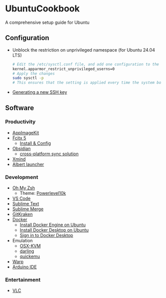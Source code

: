 # UbuntuCookbook
A comprehensive setup guide for Ubuntu

## Configuration

* Unblock the restriction on unprivileged namespace (for Ubuntu 24.04 LTS)
  ```bash
  # Edit the /etc/sysctl.conf file, and add one configuration to the end
  kernel.apparmor_restrict_unprivileged_userns=0
  # Apply the changes
  sudo sysctl -p
  # This ensures that the setting is applied every time the system boots up
  ```
* [Generating a new SSH key](https://docs.github.com/en/authentication/connecting-to-github-with-ssh/generating-a-new-ssh-key-and-adding-it-to-the-ssh-agent)

## Software

### Productivity

* [AppImageKit](https://github.com/AppImage/AppImageKit/wiki/FUSE)
* [Fcitx 5](https://github.com/fcitx/fcitx5)
  * [Install & Config](https://medium.com/@brightoning/cozy-ubuntu-24-04-install-fcitx5-for-chinese-input-f4278b14cf6f)
* [Obsidian](https://obsidian.md/)
  * [cross-platform sync solution](https://forum.obsidian.md/t/accessing-icloud-obsidian-folder-from-ubuntu-linux/33478/2)
* [Xmind](https://xmind.app/)
* [Albert launcher](https://github.com/albertlauncher/albert)

### Development

* [Oh My Zsh](https://github.com/ohmyzsh/ohmyzsh)
  * Theme: [Powerlevel10k](https://github.com/romkatv/powerlevel10k)
* [VS Code](https://code.visualstudio.com/)
* [Sublime Text](https://www.sublimetext.com/)
* [Sublime Merge](https://www.sublimemerge.com/)
* [GitKraken](https://www.gitkraken.com/)
* [Docker](https://www.docker.com/)
  * [Install Docker Engine on Ubuntu](https://docs.docker.com/engine/install/ubuntu/)
  * [Install Docker Desktop on Ubuntu](https://docs.docker.com/desktop/install/ubuntu/)
  * [Sign in to Docker Desktop](https://docs.docker.com/desktop/get-started/#credentials-management-for-linux-users)
* Emulation
  * [OSX-KVM](https://github.com/kholia/OSX-KVM)
  * [darling](https://github.com/darlinghq/darling)
  * [quickemu](https://github.com/quickemu-project/quickemu)
* [Warp](https://www.warp.dev/)
* [Arduino IDE](https://www.arduino.cc/en/software)

### Entertainment

* [VLC](https://www.videolan.org/)
